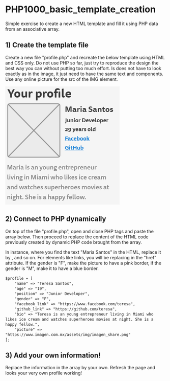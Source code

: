 # PHP1000_basic_template_creation
Simple exercise to create a new HTML template and fill it using PHP data from an associative array.

## 1) Create the template file
Create a new file "profile.php" and recreate the below template using HTML and CSS only. Do not use PHP so far, just try to reproduce the design the best way you can without putting too much effort. Is does not have to look exactly as in the image, it just need to have the same text and components. Use any online picture for the src of the IMG element.  

![profile template image](https://raw.githubusercontent.com/techlaunch/PHP1000_basic_template_creation/master/template_image.png)

## 2) Connect to PHP dynamically
On top of the file "profile.php", open and close PHP tags and paste the array below. Then proceed to replace the content of the HTML code previously created by dynamic PHP code brought from the array.  

In instance, where you find the text "Maria Santos" in the HTML, replace it by <?= $profile["name"] ?>, and so on. For elements like links, you will be replacing in the "href" attribute. If the gender is "F", make the picture to have a pink border, if the gender is "M", make it to have a blue border. 

```
$profile = [
	"name" => "Teresa Santos",
	"age" => "19",
	"position" => "Junior Developer",
	"gender" => "F",
	"facebook_link" => "https://www.facebook.com/teresa",
	"github_link" => "https://github.com/teresa",
	"bio" => "Teresa is an young entrepreneur living in Miami who likes ice cream and watches superheroes movies at night. She is a happy fellow.",
	"picture" => "https://www.imagen.com.mx/assets/img/imagen_share.png"
];

```

## 3) Add your own information!
Replace the information in the array by your own. Refresh the page and looks your very own profile working!
